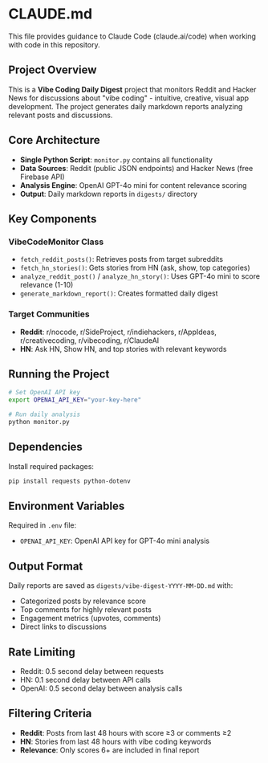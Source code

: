# CLAUDE.md

This file provides guidance to Claude Code (claude.ai/code) when working with code in this repository.

## Project Overview

This is a **Vibe Coding Daily Digest** project that monitors Reddit and Hacker News for discussions about "vibe coding" - intuitive, creative, visual app development. The project generates daily markdown reports analyzing relevant posts and discussions.

## Core Architecture

- **Single Python Script**: `monitor.py` contains all functionality
- **Data Sources**: Reddit (public JSON endpoints) and Hacker News (free Firebase API)
- **Analysis Engine**: OpenAI GPT-4o mini for content relevance scoring
- **Output**: Daily markdown reports in `digests/` directory

## Key Components

### VibeCodeMonitor Class
- `fetch_reddit_posts()`: Retrieves posts from target subreddits
- `fetch_hn_stories()`: Gets stories from HN (ask, show, top categories)
- `analyze_reddit_post()` / `analyze_hn_story()`: Uses GPT-4o mini to score relevance (1-10)
- `generate_markdown_report()`: Creates formatted daily digest

### Target Communities
- **Reddit**: r/nocode, r/SideProject, r/indiehackers, r/AppIdeas, r/creativecoding, r/vibecoding, r/ClaudeAI
- **HN**: Ask HN, Show HN, and top stories with relevant keywords

## Running the Project

```bash
# Set OpenAI API key
export OPENAI_API_KEY="your-key-here"

# Run daily analysis
python monitor.py
```

## Dependencies

Install required packages:
```bash
pip install requests python-dotenv
```

## Environment Variables

Required in `.env` file:
- `OPENAI_API_KEY`: OpenAI API key for GPT-4o mini analysis

## Output Format

Daily reports are saved as `digests/vibe-digest-YYYY-MM-DD.md` with:
- Categorized posts by relevance score
- Top comments for highly relevant posts
- Engagement metrics (upvotes, comments)
- Direct links to discussions

## Rate Limiting

- Reddit: 0.5 second delay between requests
- HN: 0.1 second delay between API calls
- OpenAI: 0.5 second delay between analysis calls

## Filtering Criteria

- **Reddit**: Posts from last 48 hours with score ≥3 or comments ≥2
- **HN**: Stories from last 48 hours with vibe coding keywords
- **Relevance**: Only scores 6+ are included in final report